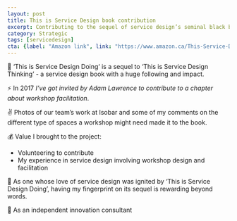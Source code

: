 ```yaml
---
layout: post
title: This is Service Design book contribution
excerpt: Contributing to the sequel of service design’s seminal black book
category: Strategic
tags: [servicedesign]
cta: {label: "Amazon link", link: "https://www.amazon.ca/This-Service-Design-Doing-Applying/dp/1491927186/ref=sr_1_1?ie=UTF8&qid=1517096216&sr=8-1&keywords=this+is+service+design+doing"}
---
```


🏢 ‘This is Service Design Doing‘ is a sequel to ‘This is Service Design Thinking’ - a service design book with a huge following and impact. 

⚡ In 2017 *I’ve got invited by Adam Lawrence to contribute to a chapter about workshop facilitation*. 

✌️ Photos of our team’s work at Isobar and some of my comments on the different type of spaces a workshop might need made it to the book. 

💰 Value I brought to the project:

- Volunteering to contribute
- My experience in service design involving workshop design and facilitation 

💙 As one whose love of service design was ignited by ‘This is Service Design Doing’, having my fingerprint on its sequel is rewarding beyond words. 

👥 As an independent innovation consultant